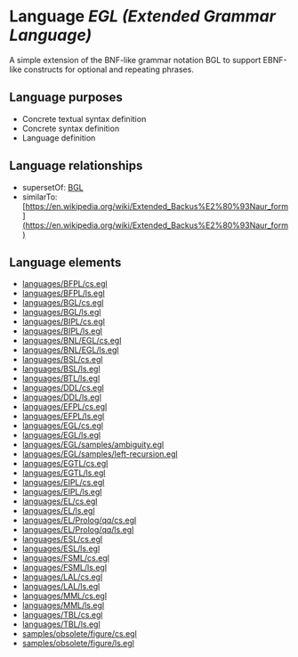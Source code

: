 # Language _EGL (Extended Grammar Language)_
A simple extension of the BNF-like grammar notation BGL to support EBNF-like constructs for optional and repeating phrases.

## Language purposes
* Concrete textual syntax definition
* Concrete syntax definition
* Language definition

## Language relationships
* supersetOf: [BGL](http://softlang.github.io/yas/languages/bgl.html)
* similarTo: [https://en.wikipedia.org/wiki/Extended_Backus%E2%80%93Naur_form](https://en.wikipedia.org/wiki/Extended_Backus%E2%80%93Naur_form)

## Language elements
* [languages/BFPL/cs.egl](https://github.com/softlang/yas/blob/master/languages/BFPL/cs.egl)
* [languages/BFPL/ls.egl](https://github.com/softlang/yas/blob/master/languages/BFPL/ls.egl)
* [languages/BGL/cs.egl](https://github.com/softlang/yas/blob/master/languages/BGL/cs.egl)
* [languages/BGL/ls.egl](https://github.com/softlang/yas/blob/master/languages/BGL/ls.egl)
* [languages/BIPL/cs.egl](https://github.com/softlang/yas/blob/master/languages/BIPL/cs.egl)
* [languages/BIPL/ls.egl](https://github.com/softlang/yas/blob/master/languages/BIPL/ls.egl)
* [languages/BNL/EGL/cs.egl](https://github.com/softlang/yas/blob/master/languages/BNL/EGL/cs.egl)
* [languages/BNL/EGL/ls.egl](https://github.com/softlang/yas/blob/master/languages/BNL/EGL/ls.egl)
* [languages/BSL/cs.egl](https://github.com/softlang/yas/blob/master/languages/BSL/cs.egl)
* [languages/BSL/ls.egl](https://github.com/softlang/yas/blob/master/languages/BSL/ls.egl)
* [languages/BTL/ls.egl](https://github.com/softlang/yas/blob/master/languages/BTL/ls.egl)
* [languages/DDL/cs.egl](https://github.com/softlang/yas/blob/master/languages/DDL/cs.egl)
* [languages/DDL/ls.egl](https://github.com/softlang/yas/blob/master/languages/DDL/ls.egl)
* [languages/EFPL/cs.egl](https://github.com/softlang/yas/blob/master/languages/EFPL/cs.egl)
* [languages/EFPL/ls.egl](https://github.com/softlang/yas/blob/master/languages/EFPL/ls.egl)
* [languages/EGL/cs.egl](https://github.com/softlang/yas/blob/master/languages/EGL/cs.egl)
* [languages/EGL/ls.egl](https://github.com/softlang/yas/blob/master/languages/EGL/ls.egl)
* [languages/EGL/samples/ambiguity.egl](https://github.com/softlang/yas/blob/master/languages/EGL/samples/ambiguity.egl)
* [languages/EGL/samples/left-recursion.egl](https://github.com/softlang/yas/blob/master/languages/EGL/samples/left-recursion.egl)
* [languages/EGTL/cs.egl](https://github.com/softlang/yas/blob/master/languages/EGTL/cs.egl)
* [languages/EGTL/ls.egl](https://github.com/softlang/yas/blob/master/languages/EGTL/ls.egl)
* [languages/EIPL/cs.egl](https://github.com/softlang/yas/blob/master/languages/EIPL/cs.egl)
* [languages/EIPL/ls.egl](https://github.com/softlang/yas/blob/master/languages/EIPL/ls.egl)
* [languages/EL/cs.egl](https://github.com/softlang/yas/blob/master/languages/EL/cs.egl)
* [languages/EL/ls.egl](https://github.com/softlang/yas/blob/master/languages/EL/ls.egl)
* [languages/EL/Prolog/qq/cs.egl](https://github.com/softlang/yas/blob/master/languages/EL/Prolog/qq/cs.egl)
* [languages/EL/Prolog/qq/ls.egl](https://github.com/softlang/yas/blob/master/languages/EL/Prolog/qq/ls.egl)
* [languages/ESL/cs.egl](https://github.com/softlang/yas/blob/master/languages/ESL/cs.egl)
* [languages/ESL/ls.egl](https://github.com/softlang/yas/blob/master/languages/ESL/ls.egl)
* [languages/FSML/cs.egl](https://github.com/softlang/yas/blob/master/languages/FSML/cs.egl)
* [languages/FSML/ls.egl](https://github.com/softlang/yas/blob/master/languages/FSML/ls.egl)
* [languages/LAL/cs.egl](https://github.com/softlang/yas/blob/master/languages/LAL/cs.egl)
* [languages/LAL/ls.egl](https://github.com/softlang/yas/blob/master/languages/LAL/ls.egl)
* [languages/MML/cs.egl](https://github.com/softlang/yas/blob/master/languages/MML/cs.egl)
* [languages/MML/ls.egl](https://github.com/softlang/yas/blob/master/languages/MML/ls.egl)
* [languages/TBL/cs.egl](https://github.com/softlang/yas/blob/master/languages/TBL/cs.egl)
* [languages/TBL/ls.egl](https://github.com/softlang/yas/blob/master/languages/TBL/ls.egl)
* [samples/obsolete/figure/cs.egl](https://github.com/softlang/yas/blob/master/samples/obsolete/figure/cs.egl)
* [samples/obsolete/figure/ls.egl](https://github.com/softlang/yas/blob/master/samples/obsolete/figure/ls.egl)
